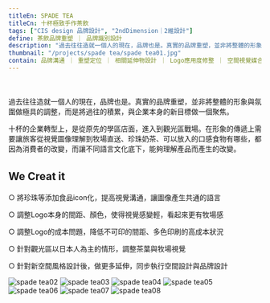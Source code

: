 ```yaml
---
titleEn: SPADE TEA
titleCn: 十杯極致手作茶飲
tags: ["CIS design 品牌設計", "2ndDimension｜2維設計"]
define: 茶飲品牌重塑 ｜ 品牌識別設計
description: "過去往往造就一個人的現在，品牌也是。真實的品牌重塑，並非將整體的形象與氛圍做極具的調整，而是將過往的積累，與企業本身的新目標做一個聚焦"
thumbnail: "/projects/spade tea/spade tea01.jpg"
contain: 品牌溝通 ｜ 重塑定位 ｜ 相關延伸物設計 ｜ Logo應用度修整 ｜ 空間視覺媒合
---
```


<section>　

過去往往造就一個人的現在，品牌也是。真實的品牌重塑，並非將整體的形象與氛圍做極具的調整，而是將過往的積累，與企業本身的新目標做一個聚焦。

十杯的企業轉型上，是從原先的學區店面，進入到觀光區戰場。在形象的傳遞上需要讓旅客從視覺圖像理解到牧場直送、珍珠奶茶、可以放入的口感食物有哪些，都因為消費者的改變，而讓不同語言文化底下，能夠理解產品而產生的改變。

</section>

<section>

## We Creat it　

○ 將珍珠等添加食品icon化，提高視覺溝通，讓圖像產生共通的語言

○ 調整Logo本身的間距、顏色，使得視覺感變輕，看起來更有牧場感

○ 調整Logo的成本問題，降低不可印的間距、多色印刷的高成本狀況

○ 針對觀光區以日本人為主的情形，調整茶葉與牧場視覺

○ 針對新空間風格設計後，做更多延伸，同步執行空間設計與品牌設計

</section>

<section>

<img alt="spade tea02" data-src="/projects/spade tea/spade tea02.jpg" />
<img alt="spade tea03" data-src="/projects/spade tea/spade tea03.jpg" />
<img alt="spade tea04" data-src="/projects/spade tea/spade tea04.jpg" />
<img alt="spade tea05" data-src="/projects/spade tea/spade tea05.jpg" />
<img alt="spade tea06" data-src="/projects/spade tea/spade tea06.jpg" />
<img alt="spade tea07" data-src="/projects/spade tea/spade tea07.jpg" />
<img alt="spade tea08" data-src="/projects/spade tea/spade tea08.jpg" />

</section>
